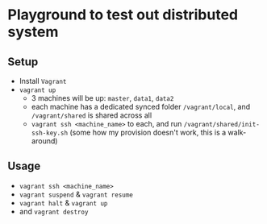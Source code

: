# Playground to test out distributed system

## Setup
* Install `Vagrant`
* `vagrant up`
    * 3 machines will be up: `master`, `data1`, `data2`
    * each machine has a dedicated synced folder `/vagrant/local`, and `/vagrant/shared` is shared across all
    * `vagrant ssh <machine_name>` to each, and run `/vagrant/shared/init-ssh-key.sh` (some how my provision doesn't work, this is a walk-around)

## Usage
* `vagrant ssh <machine_name>`
* `vagrant suspend` & `vagrant resume`
* `vagrant halt` & `vagrant up`
* and `vagrant destroy`
